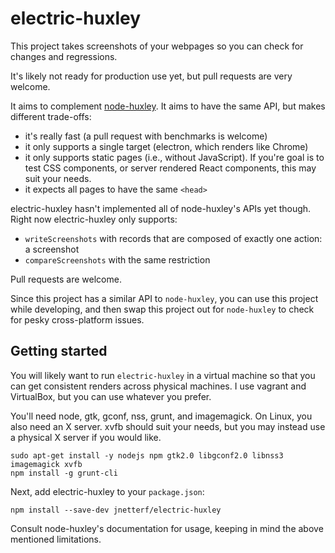 # electric-huxley
This project takes screenshots of your webpages so you can check for changes and regressions.

It's likely not ready for production use yet, but pull requests are very welcome.

It aims to complement [node-huxley](https://github.com/chenglou/node-huxley). It aims to have the same API, but
makes different trade-offs:
 - it's really fast (a pull request with benchmarks is welcome)
 - it only supports a single target (electron, which renders like Chrome)
 - it only supports static pages (i.e., without JavaScript). If you're goal is to test CSS components, or server
 rendered React components, this may suit your needs.
 - it expects all pages to have the same `<head>`

electric-huxley hasn't implemented all of node-huxley's APIs yet though. Right now electric-huxley only supports:
 - `writeScreenshots` with records that are composed of exactly one action: a screenshot
 - `compareScreenshots` with the same restriction

Pull requests are welcome.
 
Since this project has a similar API to `node-huxley`, you can use this project while developing, and then swap
this project out for `node-huxley` to check for pesky cross-platform issues.

## Getting started

You will likely want to run `electric-huxley` in a virtual machine so that you can get consistent renders across
physical machines. I use vagrant and VirtualBox, but you can use whatever you prefer.

You'll need node, gtk, gconf, nss, grunt, and imagemagick. On Linux, you also need an X server. xvfb should suit your
needs, but you may instead use a physical X server if you would like.
```
sudo apt-get install -y nodejs npm gtk2.0 libgconf2.0 libnss3 imagemagick xvfb
npm install -g grunt-cli
```

Next, add electric-huxley to your `package.json`:
```
npm install --save-dev jnetterf/electric-huxley
```

Consult node-huxley's documentation for usage, keeping in mind the above mentioned limitations.
